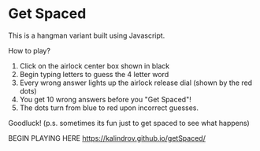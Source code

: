 # Get Spaced

This is a hangman variant built using Javascript.

How to play?

1. Click on the airlock center box shown in black
2. Begin typing letters to guess the 4 letter word
3. Every wrong answer lights up the airlock release dial (shown by the red dots)
4. You get 10 wrong answers before you "Get Spaced"!
5. The dots turn from blue to red upon incorrect guesses.

Goodluck! (p.s. sometimes its fun just to get spaced to see what happens)

BEGIN PLAYING HERE https://kalindrov.github.io/getSpaced/
